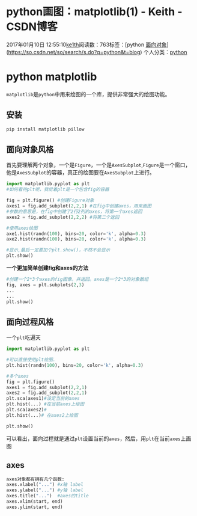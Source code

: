# python画图：matplotlib(1) - Keith - CSDN博客





2017年01月10日 12:55:10[ke1th](https://me.csdn.net/u012436149)阅读数：763标签：[python																[面向对象](https://so.csdn.net/so/search/s.do?q=面向对象&t=blog)](https://so.csdn.net/so/search/s.do?q=python&t=blog)
个人分类：[python](https://blog.csdn.net/u012436149/article/category/6462204)








# python matplotlib

`matplotlib`是`python`中用来绘图的一个库，提供非常强大的绘图功能。

## 安装

```python
pip install matplotlib pillow
```

## 面向对象风格

首先要理解两个对象，一个是`Figure`，一个是`AxesSubplot`,`Figure`是一个窗口，他是`AxesSubplot`的容器，真正的绘图要在`AxesSubplot`上进行。

```python
import matplotlib.pyplot as plt
#如何看待plt呢，我觉着plt是一个包含fig的容器

fig = plt.figure() #创建Figure对象
axes1 = fig.add_subplot(2,2,1) #在fig中创建axes，用来画图
#参数的意思是，在fig中创建了2行2列的axes，将第一个axes返回
axes2 = fig.add_subplot(2,2,2) #将第二个返回

#使用axes绘图
axe1.hist(randn(100), bins=20, color='k', alpha=0.3)
axe2.hist(randn(100), bins=20, color='k', alpha=0.3)

#显示,最后一定要加个plt.show()，不然不会显示
plt.show()
```

**一个更加简单创建fig和axes的方法**

```python
#创建一个2*3个axes的fig图像，并返回。axes是一个2*3的对象数组
fig, axes = plt.subplots(2,3)
...
...
plt.show()
```

## 面向过程风格

一个`plt`吃遍天

```python
import matplotlib.pyplot as plt

#可以直接使用plt绘图.
plt.hist(randn(100), bins=20, color='k', alpha=0.3)

#多个axes
fig = plt.figure()
axes1 = fig.add_subplot(2,2,1)
axes2 = fig.add_subplot(2,2,1)
plt.sca(axes1)#设定当前的axes
plt.hist(...) #在当前axes上绘图
plt.sca(axes2)#
plt.hist(...)# 在axes2上绘图

plt.show()
```

可以看出，面向过程就是通过`plt`设置当前的`axes`，然后，用`plt`在当前`axes`上画图

## axes

```python
axes对象都有拥有几个函数:
axes.xlabel("...") #x轴 label
axes.ylabel("...") #y轴 label
axes.title("...")  #axes的title
axes.xlim(start, end)
axes.ylim(start, end)
```




